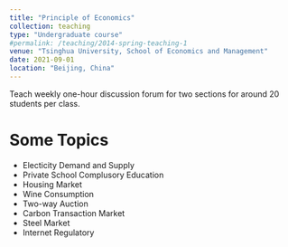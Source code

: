 ```yaml
---
title: "Principle of Economics"
collection: teaching
type: "Undergraduate course"
#permalink: /teaching/2014-spring-teaching-1
venue: "Tsinghua University, School of Economics and Management"
date: 2021-09-01
location: "Beijing, China"
---
```


Teach weekly one-hour discussion forum for two sections for around 20 students per class.

Some Topics
======
- Electicity Demand and Supply
- Private School Complusory Education
- Housing Market
- Wine Consumption
- Two-way Auction
- Carbon Transaction Market
- Steel Market
- Internet Regulatory

